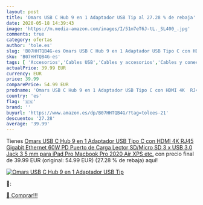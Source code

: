 ```yaml
---
layout: post
title: 'Omars USB C Hub 9 en 1 Adaptador USB Tip al 27.28 % de rebaja'
date: 2020-05-18 14:39:43
image: 'https://m.media-amazon.com/images/I/51m7eT6J-tL._SL400_.jpg'
comments: true
category: ofertas
author: 'tole.es'
slug: 'B07HHTQB4G-es Omars USB C Hub 9 en 1 Adaptador USB Tipo C con HDMI 4K...'
sku: 'B07HHTQB4G-es'
tags: [ 'Accesorios','Cables USB','Cables y accesorios','Cables y conectores','Informática','ipad', ]
actualPrice: 39.99 EUR
currency: EUR
price: 39.99
comparePrice: 54.99 EUR
prodname: 'Omars USB C Hub 9 en 1 Adaptador USB Tipo C con HDMI 4K  RJ45 Gigabit Ethernet  60W PD Puerto de Carga  Lector SD/Micro SD  3 x USB 3.0  Jack 3 5 mm para iPad Pro Macbook Pro 2020 Air XPS etc.'
country: 'es'
flag: '🇪🇸'
brand: ''
buyurl: 'https://www.amazon.es/dp/B07HHTQB4G/?tag=tolees-21'
descuento: '27.28'
average: '39.99'
---
```


Tienes [Omars USB C Hub 9 en 1 Adaptador USB Tipo C con HDMI 4K  RJ45 Gigabit Ethernet  60W PD Puerto de Carga  Lector SD/Micro SD  3 x USB 3.0  Jack 3 5 mm para iPad Pro Macbook Pro 2020 Air XPS etc.](https://www.amazon.es/dp/B07HHTQB4G/?tag=tolees-21) con precio final de  39.99 EUR (original: 54.99 EUR) (27.28 %  de rebaja) aqui!

[![Omars USB C Hub 9 en 1 Adaptador USB Tip](https://m.media-amazon.com/images/I/51m7eT6J-tL._SL400_.jpg)](https://www.amazon.es/dp/B07HHTQB4G/?tag=tolees-21)

🔎:


[🛒 Comprar!!!](https://www.amazon.es/dp/B07HHTQB4G/?tag=tolees-21)
